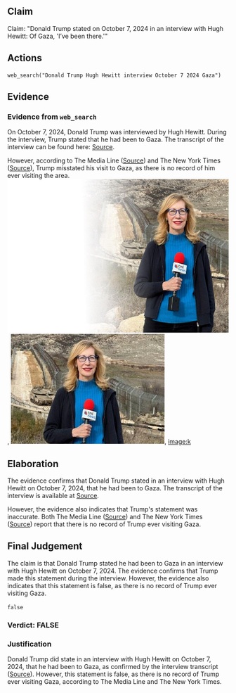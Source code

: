 ## Claim
Claim: "Donald Trump stated on October 7, 2024 in an interview with Hugh Hewitt: Of Gaza, 'I’ve been there.'"

## Actions
```
web_search("Donald Trump Hugh Hewitt interview October 7 2024 Gaza")
```

## Evidence
### Evidence from `web_search`
On October 7, 2024, Donald Trump was interviewed by Hugh Hewitt. During the interview, Trump stated that he had been to Gaza. The transcript of the interview can be found here: [Source](https://rollcall.com/factbase/trump/transcript/donald-trump-interview-hugh-hewitt-radio-october-7-2024).

However, according to The Media Line ([Source](https://themedialine.org/mideast-daily-news/ex-president-trump-misstates-gaza-visit-in-hugh-hewitt-interview/)) and The New York Times ([Source](https://www.nytimes.com/2024/10/07/us/politics/trump-gaza-israel.html)), Trump misstated his visit to Gaza, as there is no record of him ever visiting the area. ![image 332](media/2025-07-18_13-40-1752846018-131545.jpg), ![image 333](media/2025-07-18_13-40-1752846018-456021.jpg), <image:k>


## Elaboration
The evidence confirms that Donald Trump stated in an interview with Hugh Hewitt on October 7, 2024, that he had been to Gaza. The transcript of the interview is available at [Source](https://rollcall.com/factbase/trump/transcript/donald-trump-interview-hugh-hewitt-radio-october-7-2024).

However, the evidence also indicates that Trump's statement was inaccurate. Both The Media Line ([Source](https://themedialine.org/mideast-daily-news/ex-president-trump-misstates-gaza-visit-in-hugh-hewitt-interview/)) and The New York Times ([Source](https://www.nytimes.com/2024/10/07/us/politics/trump-gaza-israel.html)) report that there is no record of Trump ever visiting Gaza.


## Final Judgement
The claim is that Donald Trump stated he had been to Gaza in an interview with Hugh Hewitt on October 7, 2024. The evidence confirms that Trump made this statement during the interview. However, the evidence also indicates that this statement is false, as there is no record of Trump ever visiting Gaza.

`false`

### Verdict: FALSE

### Justification
Donald Trump did state in an interview with Hugh Hewitt on October 7, 2024, that he had been to Gaza, as confirmed by the interview transcript ([Source](https://rollcall.com/factbase/trump/transcript/donald-trump-interview-hugh-hewitt-radio-october-7-2024)). However, this statement is false, as there is no record of Trump ever visiting Gaza, according to The Media Line and The New York Times.
